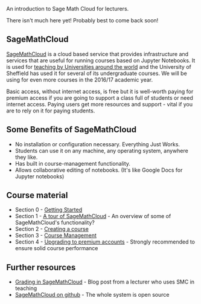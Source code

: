 An introduction to Sage Math Cloud for lecturers.

There isn't much here yet! Probably best to come back soon!

## SageMathCloud

[SageMathCloud](https://cloud.sagemath.com/) is a cloud based service that provides infrastructure and services that are useful for running courses based on Jupyter Notebooks.
It is used for [teaching by Universities around the world](https://github.com/sagemathinc/smc/wiki/Teaching) and the University of Sheffield has used it for several of its undergraduate courses. We will be using for even more courses in the 2016/17 academic year.

Basic access, without internet access, is free but it is well-worth paying for premium access if you are going to support a class full of students or need internet access.
Paying users get more resources and support - vital if you are to rely on it for paying students.

## Some Benefits of SageMathCloud

* No installation or configuration necessary. Everything Just Works.
* Students can use it on any machine, any operating system, anywhere they like.
* Has built in course-management functionality.
* Allows collaborative editing of notebooks. (It's like Google Docs for Jupyter notebooks)

## Course material

* Section 0 - [Getting Started](./getting_started/getting_started.md)
* Section 1 - [A tour of SageMathCloud](/functionality/functionality.md) - An overview of some of SageMathCloud's functionality?
* Section 2 - [Creating a course](./creating_a_course/creating_course.md)
* Section 3 - [Course Management](./course_management/course_management.md)
* Section 4 - [Upgrading to premium accounts](./premium/premium.md) - Strongly recommended to ensure solid course performance

## Further resources

* [Grading in SageMathCloud](http://www.beezers.org/blog/bb/2015/09/grading-in-sagemathcloud/) - Blog post from a lecturer who uses SMC in teaching
* [SageMathCloud on github](https://github.com/sagemathinc/smc) - The whole system is open source
